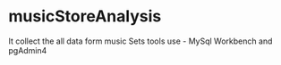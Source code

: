 # musicStoreAnalysis
It collect the all data form music Sets 
tools use - MySql Workbench and pgAdmin4
